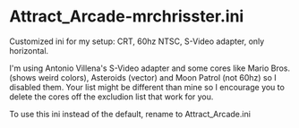 # Attract_Arcade-mrchrisster.ini

Customized ini for my setup: CRT, 60hz NTSC, S-Video adapter, only horizontal. 

I'm using Antonio Villena's S-Video adapter and some cores like Mario Bros. (shows weird colors), Asteroids (vector) and Moon Patrol (not 60hz) so I disabled them. Your list might be different than mine so I encourage you to delete the cores off the excludion list that work for you.

To use this ini instead of the default, rename to Attract_Arcade.ini
